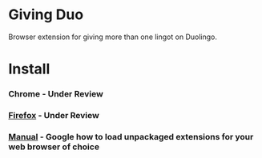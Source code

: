 # Giving Duo
Browser extension for giving more than one lingot on Duolingo.

# Install

### Chrome - Under Review
### [Firefox](https://addons.mozilla.org/en-US/firefox/addon/giving-duo/) - Under Review
### [Manual](https://github.com/clay53/GivingDuo/releases) - Google how to load unpackaged extensions for your web browser of choice 
